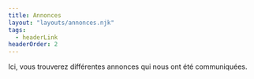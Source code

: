 ```yaml
---
title: Annonces
layout: "layouts/annonces.njk"
tags:
  - headerLink
headerOrder: 2
---
```


Ici, vous trouverez différentes annonces qui nous ont été communiquées.